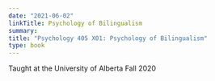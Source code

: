```yaml
---
date: "2021-06-02"
linkTitle: Psychology of Bilingualism
summary:
title: "Psychology 405 X01: Psychology of Bilingualism"
type: book
---
```


Taught at the University of Alberta Fall 2020